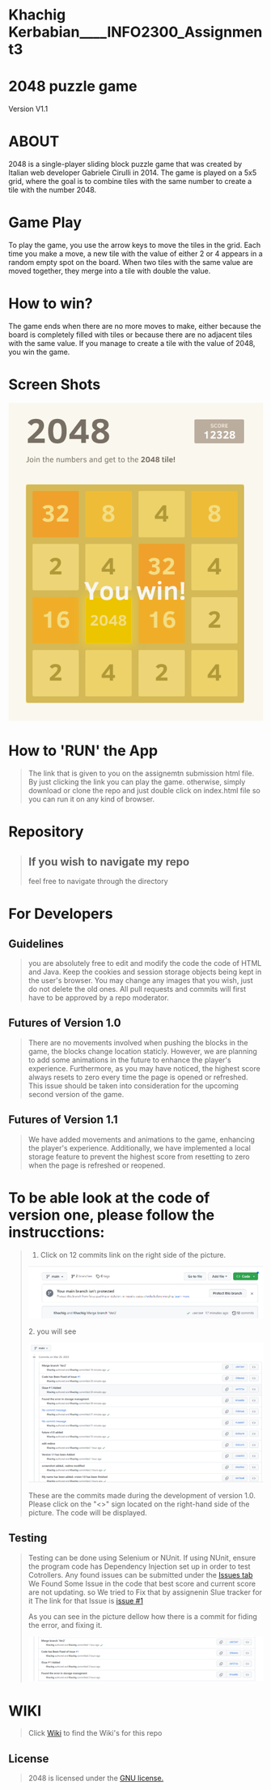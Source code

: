 # Khachig Kerbabian____INFO2300_Assignment3
# 2048 puzzle game
Version V1.1


 # ABOUT
 2048 is a single-player sliding block puzzle game that was created by Italian web developer Gabriele Cirulli in 2014. The game is played on a 5x5 grid, where the goal is to combine tiles with the same number to create a tile with the number 2048.


 # Game Play
 To play the game, you use the arrow keys to move the tiles in the grid. Each time you make a move, a new tile with the value of either 2 or 4 appears in a random empty spot on the board. When two tiles with the same value are moved together, they merge into a tile with double the value.

  # How to win?
  The game ends when there are no more moves to make, either because the board is completely filled with tiles or because there are no adjacent tiles with the same value. If you manage to create a tile with the value of 2048, you win the game.



# Screen Shots
<p align="center">
  <img src="https://github.com/MathByte/INFO2300_Assignment3/blob/main/screenshot.png" alt="Screenshot"/>
</p>



  # How to \'RUN\' the App
> The link that is given to you on the assignemtn submission html file.  By just clicking the link you can play the game.
>otherwise, simply download or clone the repo and just double click on index.html file so you can run it on any kind of browser.


  # Repository
 >## If you wish to navigate my repo
 >feel free to navigate through the directory



# For Developers
## Guidelines
 >you are absolutely free to edit and modify the code the code of HTML and Java.
 > Keep the cookies and session storage objects being kept in the user's browser.
> You may change any images that you wish, just do not delete the old ones.
> All pull requests and commits will first have to be approved by a repo moderator.

## Futures of Version 1.0
>There are no movements involved when pushing the blocks in the game, the blocks change location staticly. However, we are planning to add some animations in the
>future to enhance the player's experience.
>Furthermore, as you may have noticed, the highest score always resets to zero every time the page is opened or refreshed. This issue should be taken into
>consideration for the upcoming second version of the game.

## Futures of Version 1.1
>We have added movements and animations to the game, enhancing the player's experience. Additionally, we have implemented a local storage feature to prevent the
>highest score from resetting to zero when the page is refreshed or reopened.

# To be able look at the code of version one, please follow the instrucctions:
> 1. Click on 12 commits link on the right side of the picture.
> <p align="center">
>  <img src="https://github.com/MathByte/INFO2300_Assignment3/blob/main/screenshot1.png" alt="Screenshot"/>
></p>
> 2. you will see 
><p align="center">
>  <img src="https://github.com/MathByte/INFO2300_Assignment3/blob/main/screenshot2.png" alt="Screenshot"/>
></p>
> These are the commits made during the development of version 1.0.
> Please click on the "<>" sign located on the right-hand side of the picture.
> The code will be displayed.


## Testing
> Testing can be done using Selenium or NUnit.
> If using NUnit, ensure the program code has Dependency Injection set up in order to test Cotrollers.
> Any found issues can be submitted under the [Issues tab](https://github.com/MathByte/INFO2300_Assignment3/issues)
> We Found Some Issue in the code that best score and current score are not updating. so We tried to Fix that by assignenin SIue tracker for it 
> The link for that Issue is [issue #1](https://github.com/MathByte/INFO2300_Assignment3/issues/1#issue-1633141946)
>
>As you can see in the picture dellow how there is a commit for fiding the error, and fixing it.
><p align="center">
>  <img src="https://github.com/MathByte/INFO2300_Assignment3/blob/main/screenshot4.png" alt="Screenshot"/>
></p>


# WIKI
> Click [Wiki](https://github.com/MathByte/INFO2300_Assignment3/wiki) to find the Wiki\'s for this repo

## License
>2048 is licensed under the [GNU license.](https://github.com/MathByte/INFO2300_Assignment3/blob/master/LICENSE.txt)
